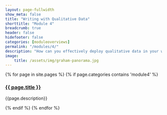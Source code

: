 ```yaml
---
layout: page-fullwidth
show_meta: false
title: "Writing with Qualitative Data"
shorttitle: "Module 4"
breadcrumb: true
header: false
hidefooter: false
categories: [moduleoverviews]
permalink: "/modules/4/"
description: "How can you effectively deploy qualitative data in your writing to support your claims and conclusions?"
image:
    title: /assets/img/graham-panorama.jpg
---
```

<div class="item">
  {% for page in site.pages %}
    {% if page.categories contains 'module4' %}
      <h3><a href="{{ site.url }}{{ site.baseurl }}{{ page.url }}">{{ page.title }}</a></h3>
      <p>{{page.description}}</p>  
    {% endif %}
  {% endfor %}
</div>
